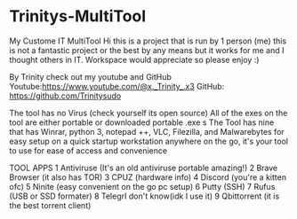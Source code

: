 # Trinitys-MultiTool
My Custome IT MultiTool
Hi this is a project that is run by 1 person (me) this is not a fantastic project or the best by any means but it works for me and I thought others in IT.
Workspace would appreciate so please enjoy :)  

By Trinity check out my youtube and GitHub
Youtube:https://www.youtube.com/@x._Trinity_.x3
GitHub: https://github.com/Trinitysudo


The tool has no Virus (check yourself its open source) 
All of the exes on the tool are either portable or downloaded portable .exe s 
The Tool has nine that has Winrar, python 3, notepad ++, VLC, Filezilla, and Malwarebytes
for easy setup on a quick startup workstation anywhere on the go, it's your tool to use for ease of access and convenience


TOOL APPS
1 Antiviruse (It's an old antiviruse portable amazing!)
2 Brave Browser (it also has TOR)
3 CPUZ (hardware info)
4 Discord (you're a kitten ofc)
5 Ninite (easy convenient on the go pc setup)
6 Putty (SSH)
7 Rufus (USB or SSD formater)
8 TelegrI don't know(idk I use it)
9 Qbittorrent (it is the best torrent client)
 

